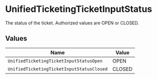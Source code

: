 # UnifiedTicketingTicketInputStatus

The status of the ticket. Authorized values are OPEN or CLOSED.


## Values

| Name                                      | Value                                     |
| ----------------------------------------- | ----------------------------------------- |
| `UnifiedTicketingTicketInputStatusOpen`   | OPEN                                      |
| `UnifiedTicketingTicketInputStatusClosed` | CLOSED                                    |